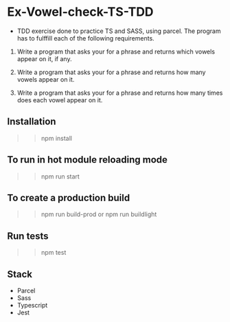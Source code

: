 # Ex-Vowel-check-TS-TDD

- TDD exercise done to practice TS and SASS, using parcel. The program has to fulffill each of the following requirements.

1. Write a program that asks your for a phrase and returns which vowels appear on it, if any.

2. Write a program that asks your for a phrase and returns how many vowels appear on it.

3. Write a program that asks your for a phrase and returns how many times does each vowel appear on it.

## Installation

>> npm install

## To run in hot module reloading mode

>> npm run start

## To create a production build

>> npm run build-prod
or
>> npm run buildlight

## Run tests

>> npm test

## Stack

- Parcel
- Sass
- Typescript
- Jest